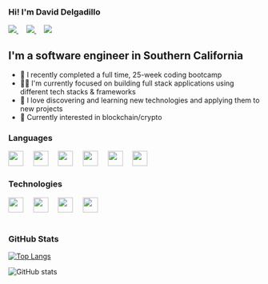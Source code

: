 ### Hi! I'm David Delgadillo
<a href="https://www.davidanthony.io/" target="_blank">
 <img src="https://img.icons8.com/color-glass/48/000000/domain.png"/>
</a>
 &nbsp;
 &nbsp;
<a href="https://www.linkedin.com/in/davidadelgadillo/" target="_blank">
 <img src="https://img.icons8.com/color/48/000000/linkedin.png"/>
</a>
 &nbsp;
 &nbsp;
<a href="https://twitter.com/DavidDel_" target="_blank">
 <img src="https://img.icons8.com/color/48/000000/twitter--v2.png"/>
</a>

## I'm a software engineer in Southern California
- 🥵 I recently completed a full time, 25-week coding bootcamp
- 👨‍💻 I'm currently focused on building full stack applications using different tech stacks & frameworks
- 🔭 I love discovering and learning new technologies and applying them to new projects
- 🧐 Currently interested in blockchain/crypto

### Languages
<div style="flex">
<img src="https://cdn.jsdelivr.net/gh/devicons/devicon/icons/javascript/javascript-original.svg" width="30px" />
 &nbsp;
 &nbsp;
<img src="https://cdn.jsdelivr.net/gh/devicons/devicon/icons/typescript/typescript-original.svg" width="30px" />
 &nbsp;
 &nbsp;
<img src="https://cdn.jsdelivr.net/gh/devicons/devicon/icons/html5/html5-original.svg" width="30px" />
 &nbsp;
 &nbsp;
<img src="https://cdn.jsdelivr.net/gh/devicons/devicon/icons/css3/css3-original.svg" width="30px" />
 &nbsp;
 &nbsp;
<img src="https://cdn.jsdelivr.net/gh/devicons/devicon/icons/sass/sass-original.svg" width="30px" />
 &nbsp;
 &nbsp;
<img src="https://cdn.jsdelivr.net/gh/devicons/devicon/icons/postgresql/postgresql-original.svg" width="30px" />


</div>
  

### Technologies
<div style="flex">
<img src="https://cdn.jsdelivr.net/gh/devicons/devicon/icons/react/react-original.svg" width="30px" />
 &nbsp;
 &nbsp;
<img src="https://cdn.jsdelivr.net/gh/devicons/devicon/icons/redux/redux-original.svg" width="30px" />
 &nbsp;
 &nbsp;
<img src="https://cdn.jsdelivr.net/gh/devicons/devicon/icons/nodejs/nodejs-original.svg" width="30px" />
 &nbsp;
 &nbsp;
<img src="https://cdn.jsdelivr.net/gh/devicons/devicon/icons/git/git-original.svg" width="30px" />
</div>
&nbsp;

### GitHub Stats

[![Top Langs](https://github-readme-stats.vercel.app/api/top-langs/?username=David-Del1)](https://github.com/anuraghazra/github-readme-stats)

![GitHub stats](https://github-readme-stats.vercel.app/api?username=David-Del1&show_icons=true)






